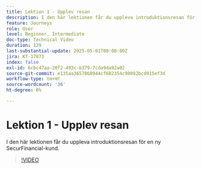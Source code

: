 ```yaml
---
title: Lektion 1 - Upplev resan
description: I den här lektionen får du uppleva introduktionsresan för en ny SecurFinancial-kund.
feature: Journeys
role: User
level: Beginner, Intermediate
doc-type: Technical Video
duration: 129
last-substantial-update: 2025-05-01T00:00:00Z
jira: KT-17873
index: false
exl-id: 6cbc47aa-20f2-493c-b379-7cda9da92a02
source-git-commit: e135aa3657068944cf682354c90092bcd915ef3d
workflow-type: tm+mt
source-wordcount: '36'
ht-degree: 0%

---
```


# Lektion 1 - Upplev resan

I den här lektionen får du uppleva introduktionsresan för en ny SecurFinancial-kund.

>[!VIDEO](https://video.tv.adobe.com/v/3457827/?learn=on&enablevpops)
